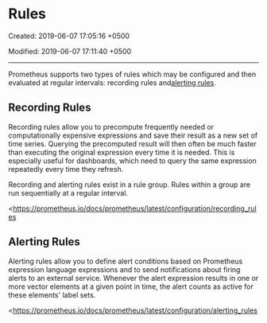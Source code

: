 # Rules

Created: 2019-06-07 17:05:16 +0500

Modified: 2019-06-07 17:11:40 +0500

---

Prometheus supports two types of rules which may be configured and then evaluated at regular intervals: recording rules and[alerting rules](https://prometheus.io/docs/prometheus/latest/configuration/alerting_rules/).

## Recording Rules

Recording rules allow you to precompute frequently needed or computationally expensive expressions and save their result as a new set of time series. Querying the precomputed result will then often be much faster than executing the original expression every time it is needed. This is especially useful for dashboards, which need to query the same expression repeatedly every time they refresh.

Recording and alerting rules exist in a rule group. Rules within a group are run sequentially at a regular interval.

<https://prometheus.io/docs/prometheus/latest/configuration/recording_rules

## Alerting Rules

Alerting rules allow you to define alert conditions based on Prometheus expression language expressions and to send notifications about firing alerts to an external service. Whenever the alert expression results in one or more vector elements at a given point in time, the alert counts as active for these elements' label sets.

<https://prometheus.io/docs/prometheus/latest/configuration/alerting_rules
